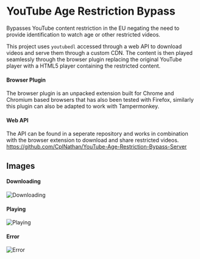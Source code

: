# YouTube Age Restriction Bypass
Bypasses YouTube content restriction in the EU negating the need to provide identification to watch age or other restricted videos.
 
This project uses `youtubedl` accessed through a web API to download videos and serve them through a custom CDN. The content is then played seamlessly through the browser plugin replacing the original YouTube player with a HTML5 player containing the restricted content.

#### Browser Plugin
The browser plugin is an unpacked extension built for Chrome and Chromium based browsers that has also been tested with Firefox, similarly this plugin can also be adapted to work with Tampermonkey.

#### Web API
The API can be found in a seperate repository and works in combination with the browser extension to download and share restricted videos.
https://github.com/CplNathan/YouTube-Age-Restriction-Bypass-Server

## Images
#### Downloading
![Downloading](https://i.imgur.com/BzIqyJu.png)
#### Playing
![Playing](https://i.imgur.com/X26qFKq.png)
#### Error
![Error](https://i.imgur.com/SAnRHNi.png)
